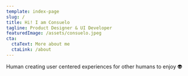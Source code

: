 ```yaml
---
template: index-page
slug: /
title: Hi! I am Consuelo
tagline: Product Designer & UI Developer
featuredImage: /assets/consuelo.jpeg
cta:
  ctaText: More about me
  ctaLink: /about
---
```

Human creating user centered experiences for other humans to enjoy 👽
